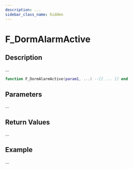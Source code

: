 ```yaml
---
description: ...
sidebar_class_name: hidden
---
```


# F_DormAlarmActive

## Description

...

```lua
function F_DormAlarmActive(param1, ...) --[[ ... ]] end
```

## Parameters

...

## Return Values

...

## Example

...

